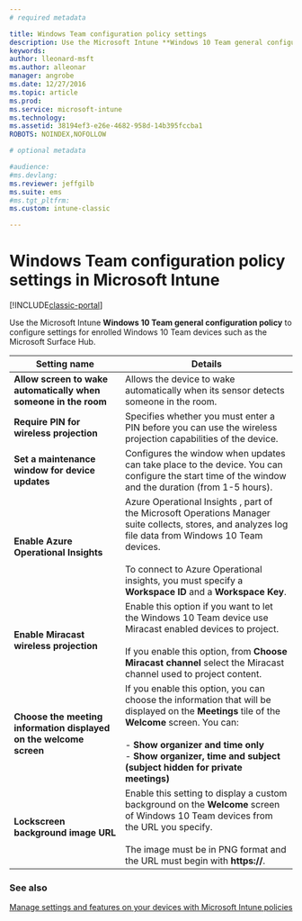 ```yaml
---
# required metadata

title: Windows Team configuration policy settings
description: Use the Microsoft Intune **Windows 10 Team general configuration policy** to configure settings for enrolled Windows 10 Team devices such as the Microsoft Surface Hub.
keywords:
author: lleonard-msft
ms.author: alleonar
manager: angrobe
ms.date: 12/27/2016
ms.topic: article
ms.prod:
ms.service: microsoft-intune
ms.technology:
ms.assetid: 38194ef3-e26e-4682-958d-14b395fccba1
ROBOTS: NOINDEX,NOFOLLOW

# optional metadata

#audience:
#ms.devlang:
ms.reviewer: jeffgilb
ms.suite: ems
#ms.tgt_pltfrm:
ms.custom: intune-classic

---
```


# Windows Team configuration policy settings in Microsoft Intune

[!INCLUDE[classic-portal](../includes/classic-portal.md)]

Use the Microsoft Intune **Windows 10 Team general configuration policy** to configure settings for enrolled Windows 10 Team devices such as the Microsoft Surface Hub.

|Setting name|Details|
|----------------|-----------|
|**Allow screen to wake automatically when someone in the room**|Allows the device to wake automatically when its sensor detects someone in the room.|
|**Require PIN for wireless projection**|Specifies whether you must enter a PIN before you can use the wireless projection capabilities of the device.|
|**Set a maintenance window for device updates**|Configures the window when updates can take place to the device. You can configure the start time of the window and the duration (from 1-5 hours).|
|**Enable Azure Operational Insights**|Azure Operational Insights , part of the Microsoft Operations Manager suite collects, stores, and analyzes log file data from Windows 10 Team devices.<br /><br />To connect to Azure Operational insights, you must specify a **Workspace ID** and a **Workspace Key**.|
|**Enable Miracast wireless projection**|Enable this option if you want to let the Windows 10 Team device use Miracast enabled devices to project.<br /><br />If you enable this option, from **Choose Miracast channel** select the Miracast channel used to project content.|
|**Choose the meeting information displayed on the welcome screen**|If you enable this option, you can choose the information that will be displayed on the **Meetings** tile of the **Welcome** screen. You can:<br /><br />-   **Show organizer and time only**<br />-   **Show organizer, time and subject (subject hidden for private meetings)**|
|**Lockscreen background image URL**|Enable this setting to display a custom background on the **Welcome** screen of Windows 10 Team devices from the URL you specify.<br /><br />The image must be in PNG format and the URL must begin with **https://**.|


### See also
[Manage settings and features on your devices with Microsoft Intune policies](manage-settings-and-features-on-your-devices-with-microsoft-intune-policies.md)

